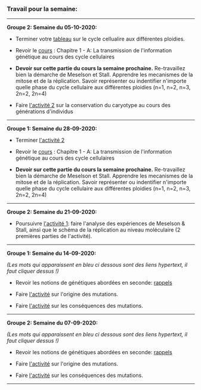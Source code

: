 ### Travail pour la semaine:


_____

**Groupe 2: Semaine du 05-10-2020:**

- Terminer votre [tableau](https://ipfs.io/ipfs/QmRLogFJxiA7QmbXBxoJqxt62VDBAHmvvM4MakX4AsRgye) sur le cycle cellualire aux différentes ploidies.

- Revoir le [cours](https://github.com/YannBouyeron/SVT1S/blob/master/Transmission%2C%20variation%20et%20expression%20du%20patrimoine%20génétique/Cours.md) : Chapitre 1 - A: La transmission de l'information génétique au cours des cycle cellulaires

- **Devoir sur cette partie du cours la semaine prochaine.** Re-travaillez bien la démarche de Meselson et Stall. Apprendre les mecanismes de la mitose et de la réplication. Savoir représenter ou indentifier n'importe quelle phase du cycle cellulaire aux différentes ploidies (n=1, n=2, n=3, 2n=2, 2n=4)

- Faire [l'activité 2](https://github.com/YannBouyeron/SVT1S/blob/master/Transmission%2C%20variation%20et%20expression%20du%20patrimoine%20génétique/A2%20La%20conservation%20du%20caryotype%20au%20cours%20des%20générations%20d'individus.md) sur la conservation du caryotype au cours des générations d'individus


_____

**Groupe 1: Semaine du 28-09-2020:**

- Terminer [l'activité 2](https://github.com/YannBouyeron/SVT1S/blob/master/Transmission%2C%20variation%20et%20expression%20du%20patrimoine%20génétique/A2%20La%20conservation%20du%20caryotype%20au%20cours%20des%20générations%20d'individus.md)

- Revoir le [cours](https://github.com/YannBouyeron/SVT1S/blob/master/Transmission%2C%20variation%20et%20expression%20du%20patrimoine%20génétique/Cours.md) : Chapitre 1 - A: La transmission de l'information génétique au cours des cycle cellulaires

- **Devoir sur cette partie du cours la semaine prochaine.** Re-travaillez bien la démarche de Meselson et Stall. Apprendre les mecanismes de la mitose et de la réplication. Savoir représenter ou indentifier n'importe quelle phase du cycle cellulaire aux différentes ploidies (n=1, n=2, n=3, 2n=2, 2n=4)

______

**Groupe 2: Semaine du 21-09-2020:**

- Poursuivre [l'activité 1](https://github.com/YannBouyeron/SVT1S/blob/master/Transmission%2C%20variation%20et%20expression%20du%20patrimoine%20génétique/A1%20La%20conservation%20du%20caryotype%20et%20de%20l'information%20génétique%20au%20cours%20des%20cycles%20cellulaires.md): faire l'analyse des expériences de Meselson & Stall, ainsi que le schéma de la réplication au niveau moléculaire (2 premières parties de l'activité).

______


**Groupe 1: Semaine du 14-09-2020:**

*(Les mots qui apparaissent en bleu ci dessous sont des liens hypertext, il faut cliquer dessus !)*

- Revoir les notions de génétiques abordées en seconde: [rappels](https://github.com/YannBouyeron/SVT1S/blob/master/Transmission%2C%20variation%20et%20expression%20du%20patrimoine%20génétique/rappels.md)

- Faire [l'activité](https://github.com/YannBouyeron/SVT1S/blob/master/Transmission%2C%20variation%20et%20expression%20du%20patrimoine%20génétique/A3%20L'origine%20des%20mutations.md) sur l'origine des mutations.

- Faire [l'activité](https://github.com/YannBouyeron/SVT1S/blob/master/Transmission%2C%20variation%20et%20expression%20du%20patrimoine%20génétique/A4%20Les%20conséquences%20des%20mutations.md) sur les conséquences des mutations.

______


**Groupe 2: Semaine du 07-09-2020:**

*(Les mots qui apparaissent en bleu ci dessous sont des liens hypertext, il faut cliquer dessus !)*

- Revoir les notions de génétiques abordées en seconde: [rappels](https://github.com/YannBouyeron/SVT1S/blob/master/Transmission%2C%20variation%20et%20expression%20du%20patrimoine%20génétique/rappels.md)

- Faire [l'activité](https://github.com/YannBouyeron/SVT1S/blob/master/Transmission%2C%20variation%20et%20expression%20du%20patrimoine%20génétique/A3%20L'origine%20des%20mutations.md) sur l'origine des mutations.

- Faire [l'activité](https://github.com/YannBouyeron/SVT1S/blob/master/Transmission%2C%20variation%20et%20expression%20du%20patrimoine%20génétique/A4%20Les%20conséquences%20des%20mutations.md) sur les conséquences des mutations.

______

